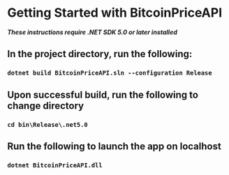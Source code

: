 # Getting Started with BitcoinPriceAPI

***These instructions require .NET SDK 5.0 or later installed***

## In the project directory, run the following:

### `dotnet build BitcoinPriceAPI.sln --configuration Release`

## Upon successful build, run the following to change directory

### `cd bin\Release\.net5.0`

## Run the following to launch the app on localhost

### `dotnet BitcoinPriceAPI.dll`
